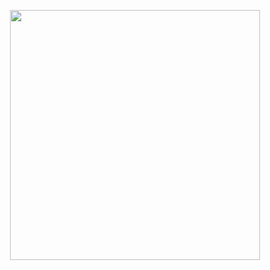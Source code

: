 <p align="center">
  <img src="https://user-images.githubusercontent.com/95534268/234788070-e28cd594-d676-4af0-acaf-a21a3fef3441.png" width="400">
</p>
